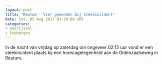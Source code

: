 ```yaml
---
layout: post
title: "Reutum - Vier gewonden bij steekincident"
date: Sat, 05 Aug 2017 03:10:00 GMT
categories: 
- overijssel 
- tubbergen 
---
```


In de nacht van vrijdag op zaterdag om ongeveer 02:15 uur vond er een steekincident plaats bij een horecagelegenheid aan de Oldenzaalseweg in Reutum.
